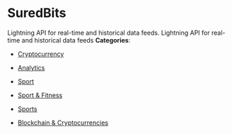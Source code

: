 # SuredBits


Lightning API for real-time and historical data feeds. Lightning API for real-time and historical data feeds
**Categories**:

- [Cryptocurrency](https://github/awesome-apis/awesome-apis#cryptocurrency)

- [Analytics](https://github/awesome-apis/awesome-apis#analytics)

- [Sport](https://github/awesome-apis/awesome-apis#sport)

- [Sport & Fitness](https://github/awesome-apis/awesome-apis#sport-and-fitness)

- [Sports](https://github/awesome-apis/awesome-apis#sports)

- [Blockchain & Cryptocurrencies](https://github/awesome-apis/awesome-apis#blockchain-and-cryptocurrencies)



